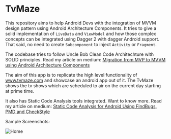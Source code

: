 # TvMaze
This repository aims to help Android Devs with the integration of MVVM design pattern using Android Architecture Components.
It tries to give a solid implementation of `LiveData` and `ViewModel` and how those complex concepts can be integrated using Dagger 2 with dagger Android support. That said, no need to create `Subcomponent` to inject `Activity` or `Fragment`. 

The codebase tries to follow Uncle Bob Clean Code Architechture with SOLID principles.
Read my article on medium:
[Migration from MVP to MVVM using Android Architecture Components](https://medium.com/@kumarashwini/migration-from-mvp-to-mvvm-using-android-architecture-components-4bc058a1f73c)

The aim of this app is to replicate the high level functionality of www.tvmaze.com and showcase an android app out of it. The TvMaze shows the tv shows which are scheduled to air on the current day starting at prime time.

It also has Static Code Analysis tools integrated. Want to know more. Read my article on medium:
[Static Code Analysis for Android Using FindBugs, PMD and CheckStyle](https://blog.mindorks.com/static-code-analysis-for-android-using-findbugs-pmd-and-checkstyle-3a2861834c6a)

Sample Screenshots:

![Home](http://i.imgur.com/IZ7yw5G.png) 
